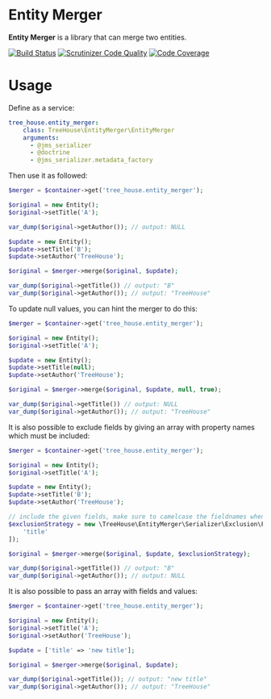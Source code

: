 Entity Merger
=============

**Entity Merger** is a library that can merge two entities.

[![Build Status](https://travis-ci.org/treehouselabs/entity-merger.svg?branch=master)](https://travis-ci.org/treehouselabs/entity-merger)
[![Scrutinizer Code Quality](https://scrutinizer-ci.com/g/treehouselabs/entity-merger/badges/quality-score.png?b=master)](https://scrutinizer-ci.com/g/treehouselabs/entity-merger/?branch=master)
[![Code Coverage](https://scrutinizer-ci.com/g/treehouselabs/entity-merger/badges/coverage.png?b=master)](https://scrutinizer-ci.com/g/treehouselabs/entity-merger/?branch=master)

Usage
=====

Define as a service:

```yaml
tree_house.entity_merger:
    class: TreeHouse\EntityMerger\EntityMerger
    arguments:
      - @jms_serializer
      - @doctrine
      - @jms_serializer.metadata_factory
```

Then use it as followed:

```php
$merger = $container->get('tree_house.entity_merger');

$original = new Entity();
$original->setTitle('A');

var_dump($original->getAuthor()); // output: NULL

$update = new Entity();
$update->setTitle('B');
$update->setAuthor('TreeHouse');

$original = $merger->merge($original, $update);

var_dump($original->getTitle()) // output: "B"
var_dump($original->getAuthor()); // output: "TreeHouse"
```

To update null values, you can hint the merger to do this:

```php
$merger = $container->get('tree_house.entity_merger');

$original = new Entity();
$original->setTitle('A');

$update = new Entity();
$update->setTitle(null);
$update->setAuthor('TreeHouse');

$original = $merger->merge($original, $update, null, true);

var_dump($original->getTitle()) // output: NULL
var_dump($original->getAuthor()); // output: "TreeHouse"
```

It is also possible to exclude fields by giving an array with property names which must be included:

```php
$merger = $container->get('tree_house.entity_merger');

$original = new Entity();
$original->setTitle('A');

$update = new Entity();
$update->setTitle('B');
$update->setAuthor('TreeHouse');

// include the given fields, make sure to camelcase the fieldnames when needed
$exclusionStrategy = new \TreeHouse\EntityMerger\Serializer\Exclusion\FieldsExclusionStrategy([
    'title'
]);

$original = $merger->merge($original, $update, $exclusionStrategy);

var_dump($original->getTitle()) // output: "B"
var_dump($original->getAuthor()); // output: NULL
```

It is also possible to pass an array with fields and values:

```php
$merger = $container->get('tree_house.entity_merger');

$original = new Entity();
$original->setTitle('A');
$original->setAuthor('TreeHouse');

$update = ['title' => 'new title'];

$original = $merger->merge($original, $update);

var_dump($original->getTitle()); // output: "new title"
var_dump($original->getAuthor()); // output: "TreeHouse"
```
